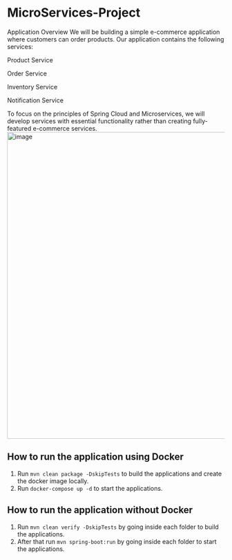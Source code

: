 
# MicroServices-Project
Application Overview
We will be building a simple e-commerce application where customers can order products. Our application contains the following services:

Product Service

Order Service

Inventory Service

Notification Service

To focus on the principles of Spring Cloud and Microservices, we will develop services with essential functionality rather than creating fully-featured e-commerce services.
<img width="709" alt="image" src="https://github.com/user-attachments/assets/0ee878a5-b1f6-40c2-95a9-5d4781935635" />


## How to run the application using Docker

1. Run `mvn clean package -DskipTests` to build the applications and create the docker image locally.
2. Run `docker-compose up -d` to start the applications.

## How to run the application without Docker

1. Run `mvn clean verify -DskipTests` by going inside each folder to build the applications.
2. After that run `mvn spring-boot:run` by going inside each folder to start the applications.




